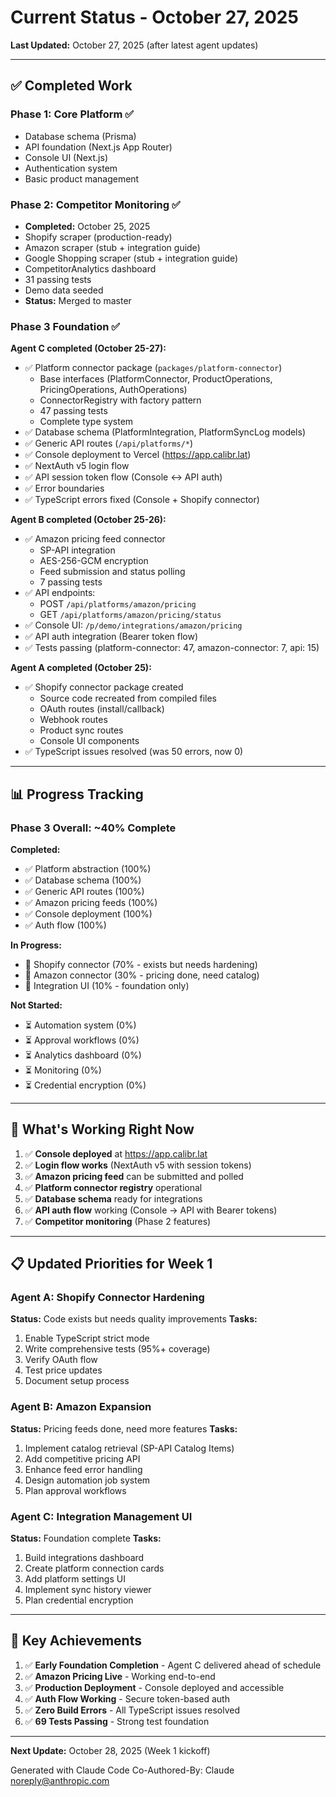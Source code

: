 # Current Status - October 27, 2025

**Last Updated:** October 27, 2025 (after latest agent updates)

---

## ✅ Completed Work

### Phase 1: Core Platform ✅
- Database schema (Prisma)
- API foundation (Next.js App Router)
- Console UI (Next.js)
- Authentication system
- Basic product management

### Phase 2: Competitor Monitoring ✅
- **Completed:** October 25, 2025
- Shopify scraper (production-ready)
- Amazon scraper (stub + integration guide)
- Google Shopping scraper (stub + integration guide)
- CompetitorAnalytics dashboard
- 31 passing tests
- Demo data seeded
- **Status:** Merged to master

### Phase 3 Foundation ✅
**Agent C completed (October 25-27):**
- ✅ Platform connector package (`packages/platform-connector`)
  - Base interfaces (PlatformConnector, ProductOperations, PricingOperations, AuthOperations)
  - ConnectorRegistry with factory pattern
  - 47 passing tests
  - Complete type system
- ✅ Database schema (PlatformIntegration, PlatformSyncLog models)
- ✅ Generic API routes (`/api/platforms/*`)
- ✅ Console deployment to Vercel (https://app.calibr.lat)
- ✅ NextAuth v5 login flow
- ✅ API session token flow (Console ↔ API auth)
- ✅ Error boundaries
- ✅ TypeScript errors fixed (Console + Shopify connector)

**Agent B completed (October 25-26):**
- ✅ Amazon pricing feed connector
  - SP-API integration
  - AES-256-GCM encryption
  - Feed submission and status polling
  - 7 passing tests
- ✅ API endpoints:
  - POST `/api/platforms/amazon/pricing`
  - GET `/api/platforms/amazon/pricing/status`
- ✅ Console UI: `/p/demo/integrations/amazon/pricing`
- ✅ API auth integration (Bearer token flow)
- ✅ Tests passing (platform-connector: 47, amazon-connector: 7, api: 15)

**Agent A completed (October 25):**
- ✅ Shopify connector package created
  - Source code recreated from compiled files
  - OAuth routes (install/callback)
  - Webhook routes
  - Product sync routes
  - Console UI components
- ✅ TypeScript issues resolved (was 50 errors, now 0)

---

## 📊 Progress Tracking

### Phase 3 Overall: ~40% Complete

**Completed:**
- ✅ Platform abstraction (100%)
- ✅ Database schema (100%)
- ✅ Generic API routes (100%)
- ✅ Amazon pricing feeds (100%)
- ✅ Console deployment (100%)
- ✅ Auth flow (100%)

**In Progress:**
- 🚧 Shopify connector (70% - exists but needs hardening)
- 🚧 Amazon connector (30% - pricing done, need catalog)
- 🚧 Integration UI (10% - foundation only)

**Not Started:**
- ⏳ Automation system (0%)
- ⏳ Approval workflows (0%)
- ⏳ Analytics dashboard (0%)
- ⏳ Monitoring (0%)
- ⏳ Credential encryption (0%)

---

## 🚀 What's Working Right Now

1. ✅ **Console deployed** at https://app.calibr.lat
2. ✅ **Login flow works** (NextAuth v5 with session tokens)
3. ✅ **Amazon pricing feed** can be submitted and polled
4. ✅ **Platform connector registry** operational
5. ✅ **Database schema** ready for integrations
6. ✅ **API auth flow** working (Console → API with Bearer tokens)
7. ✅ **Competitor monitoring** (Phase 2 features)

---

## 📋 Updated Priorities for Week 1

### Agent A: Shopify Connector Hardening
**Status:** Code exists but needs quality improvements
**Tasks:**
1. Enable TypeScript strict mode
2. Write comprehensive tests (95%+ coverage)
3. Verify OAuth flow
4. Test price updates
5. Document setup process

### Agent B: Amazon Expansion
**Status:** Pricing feeds done, need more features
**Tasks:**
1. Implement catalog retrieval (SP-API Catalog Items)
2. Add competitive pricing API
3. Enhance feed error handling
4. Design automation job system
5. Plan approval workflows

### Agent C: Integration Management UI
**Status:** Foundation complete
**Tasks:**
1. Build integrations dashboard
2. Create platform connection cards
3. Add platform settings UI
4. Implement sync history viewer
5. Plan credential encryption

---

## 🎉 Key Achievements

1. ✅ **Early Foundation Completion** - Agent C delivered ahead of schedule
2. ✅ **Amazon Pricing Live** - Working end-to-end
3. ✅ **Production Deployment** - Console deployed and accessible
4. ✅ **Auth Flow Working** - Secure token-based auth
5. ✅ **Zero Build Errors** - All TypeScript issues resolved
6. ✅ **69 Tests Passing** - Strong test foundation

---

**Next Update:** October 28, 2025 (Week 1 kickoff)

Generated with Claude Code
Co-Authored-By: Claude <noreply@anthropic.com>
